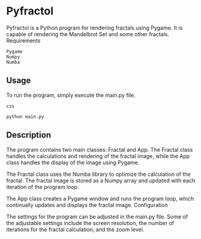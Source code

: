 # Pyfractol

Pyfractol is a Python program for rendering fractals using Pygame. It is capable of rendering the Mandelbrot Set and some other fractals.
Requirements

    Pygame
    Numpy
    Numba

## Usage

To run the program, simply execute the main.py file.
```
css

python main.py
```
## Description

The program contains two main classes: Fractal and App. The Fractal class handles the calculations and rendering of the fractal image, while the App class handles the display of the image using Pygame.

The Fractal class uses the Numba library to optimize the calculation of the fractal. The fractal image is stored as a Numpy array and updated with each iteration of the program loop.

The App class creates a Pygame window and runs the program loop, which continually updates and displays the fractal image.
Configuration

The settings for the program can be adjusted in the main.py file. Some of the adjustable settings include the screen resolution, the number of iterations for the fractal calculation, and the zoom level.